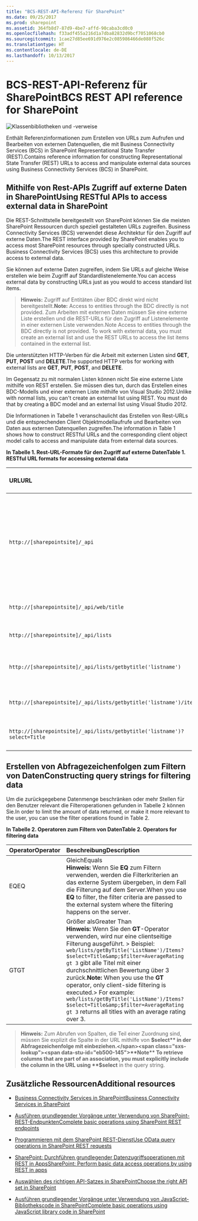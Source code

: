 ```yaml
---
title: "BCS-REST-API-Referenz für SharePoint"
ms.date: 09/25/2017
ms.prod: sharepoint
ms.assetid: 364fb8d7-87d9-4be7-affd-90caba3cd0c0
ms.openlocfilehash: f33adf455a216d1a7dba82832d9bcf7051068cb0
ms.sourcegitcommit: 1cae27d85ee691d976e2c085986466de088f526c
ms.translationtype: HT
ms.contentlocale: de-DE
ms.lasthandoff: 10/13/2017
---
```

# <a name="bcs-rest-api-reference-for-sharepoint"></a><span data-ttu-id="eb500-102">BCS-REST-API-Referenz für SharePoint</span><span class="sxs-lookup"><span data-stu-id="eb500-102">BCS REST API reference for SharePoint</span></span>

  
    
    
![Klassenbibliotheken und -verweise](../images/mod_icon_badge_reference.png)
  
    
    

  
    
    

  
    
    
<span data-ttu-id="eb500-104">Enthält Referenzinformationen zum Erstellen von URLs zum Aufrufen und Bearbeiten von externen Datenquellen, die mit Business Connectivity Services (BCS) in SharePoint Representational State Transfer (REST).</span><span class="sxs-lookup"><span data-stu-id="eb500-104">Contains reference information for constructing Representational State Transfer (REST) URLs to access and manipulate external data sources using Business Connectivity Services (BCS) in SharePoint.</span></span>
## <a name="using-restful-apis-to-access-external-data-in-sharepoint"></a><span data-ttu-id="eb500-105">Mithilfe von Rest-APIs Zugriff auf externe Daten in SharePoint</span><span class="sxs-lookup"><span data-stu-id="eb500-105">Using RESTful APIs to access external data in SharePoint</span></span>
<span data-ttu-id="eb500-106"><a name="bkmk_Overview"> </a></span><span class="sxs-lookup"><span data-stu-id="eb500-106"></span></span>

<span data-ttu-id="eb500-p101">Die REST-Schnittstelle bereitgestellt von SharePoint können Sie die meisten SharePoint Ressourcen durch speziell gestalteten URLs zugreifen. Business Connectivity Services (BCS) verwendet diese Architektur für den Zugriff auf externe Daten.</span><span class="sxs-lookup"><span data-stu-id="eb500-p101">The REST interface provided by SharePoint enables you to access most SharePoint resources through specially constructed URLs. Business Connectivity Services (BCS) uses this architecture to provide access to external data.</span></span>
  
    
    
<span data-ttu-id="eb500-109">Sie können auf externe Daten zugreifen, indem Sie URLs auf gleiche Weise erstellen wie beim Zugriff auf Standardlistenelemente.</span><span class="sxs-lookup"><span data-stu-id="eb500-109">You can access external data by constructing URLs just as you would to access standard list items.</span></span>
  
    
    

> <span data-ttu-id="eb500-110">**Hinweis:** Zugriff auf Entitäten über BDC direkt wird nicht bereitgestellt.</span><span class="sxs-lookup"><span data-stu-id="eb500-110">**Note:** Access to entities through the BDC directly is not provided.</span></span> <span data-ttu-id="eb500-111">Zum Arbeiten mit externen Daten müssen Sie eine externe Liste erstellen und die REST-URLs für den Zugriff auf Listenelemente in einer externen Liste verwenden.</span><span class="sxs-lookup"><span data-stu-id="eb500-111">Note Access to entities through the BDC directly is not provided. To work with external data, you must create an external list and use the REST URLs to access the list items contained in the external list.</span></span> 
  
    
    

<span data-ttu-id="eb500-112">Die unterstützten HTTP-Verben für die Arbeit mit externen Listen sind **GET**, **PUT**, **POST** und **DELETE**.</span><span class="sxs-lookup"><span data-stu-id="eb500-112">The supported HTTP verbs for working with external lists are **GET**, **PUT**, **POST**, and **DELETE**.</span></span>
  
    
    
<span data-ttu-id="eb500-p103">Im Gegensatz zu mit normalen Listen können nicht Sie eine externe Liste mithilfe von REST erstellen. Sie müssen dies tun, durch das Erstellen eines BDC-Modells und einer externen Liste mithilfe von Visual Studio 2012.</span><span class="sxs-lookup"><span data-stu-id="eb500-p103">Unlike with normal lists, you can't create an external list using REST. You must do that by creating a BDC model and an external list using Visual Studio 2012.</span></span>
  
    
    
<span data-ttu-id="eb500-115">Die Informationen in Tabelle 1 veranschaulicht das Erstellen von Rest-URLs und die entsprechenden Client Objektmodellaufrufe und Bearbeiten von Daten aus externen Datenquellen zugreifen.</span><span class="sxs-lookup"><span data-stu-id="eb500-115">The information in Table 1 shows how to construct RESTful URLs and the corresponding client object model calls to access and manipulate data from external data sources.</span></span>
  
    
    

<span data-ttu-id="eb500-116">**In Tabelle 1. Rest-URL-Formate für den Zugriff auf externe Daten**</span><span class="sxs-lookup"><span data-stu-id="eb500-116">**Table 1. RESTful URL formats for accessing external data**</span></span>


|<span data-ttu-id="eb500-117">**URL**</span><span class="sxs-lookup"><span data-stu-id="eb500-117">**URL**</span></span>|<span data-ttu-id="eb500-118">**Beschreibung**</span><span class="sxs-lookup"><span data-stu-id="eb500-118">**Description**</span></span>|<span data-ttu-id="eb500-119">**HTTP-Methode**</span><span class="sxs-lookup"><span data-stu-id="eb500-119">**HTTP method**</span></span>|
|:-----|:-----|:-----|
| `http://[sharepointsite]/_api` <br/> |<span data-ttu-id="eb500-p104">Die Basis des eine REST-Anforderung. Das virtuelle Verzeichnis _api zugeordnet ist, um Aufrufe client.svc, wo das Clientobjektmodell verwendet werden.</span><span class="sxs-lookup"><span data-stu-id="eb500-p104">The base of any REST request. The _api virtual directory is mapped to call into client.svc, where the client object model can be used.</span></span>  <br/> |<span data-ttu-id="eb500-122">GET</span><span class="sxs-lookup"><span data-stu-id="eb500-122">GET</span></span>  <br/> |
| `http://[sharepointsite]/_api/web/title` <br/> |<span data-ttu-id="eb500-123">Ruft den Titel des aktuellen Web ab.</span><span class="sxs-lookup"><span data-stu-id="eb500-123">Retrieves the title of the current web.</span></span>  <br/> |<span data-ttu-id="eb500-124">GET</span><span class="sxs-lookup"><span data-stu-id="eb500-124">GET</span></span>  <br/> |
| `http://[sharepointsite]/_api/lists` <br/> |<span data-ttu-id="eb500-125">Ruft alle Listen auf einer Website ab</span><span class="sxs-lookup"><span data-stu-id="eb500-125">Retrieves all lists on a site.</span></span>  <br/> |<span data-ttu-id="eb500-126">GET</span><span class="sxs-lookup"><span data-stu-id="eb500-126">GET</span></span>  <br/> |
| `http://[sharepointsite]/_api/lists/getbytitle('listname')` <br/> |<span data-ttu-id="eb500-127">Ruft die Metadaten für eine angegebene Liste.</span><span class="sxs-lookup"><span data-stu-id="eb500-127">Retrieves the metadata for a specified list.</span></span>  <br/> |<span data-ttu-id="eb500-128">GET</span><span class="sxs-lookup"><span data-stu-id="eb500-128">GET</span></span>  <br/> |
| `http://[sharepointsite]/_api/lists/getbytitle('listname')/items` <br/> |<span data-ttu-id="eb500-129">Ruft die Listenelemente in einer angegebenen Liste ab.</span><span class="sxs-lookup"><span data-stu-id="eb500-129">Retrieves the list items in a specified list.</span></span>  <br/> |<span data-ttu-id="eb500-130">GET</span><span class="sxs-lookup"><span data-stu-id="eb500-130">GET</span></span>  <br/> |
| `http://[sharepointsite]/_api/lists/getbytitle('listname')?select=Title` <br/> |<span data-ttu-id="eb500-131">Ruft den Titel einer bestimmten Liste ab.</span><span class="sxs-lookup"><span data-stu-id="eb500-131">Retrieves the title of a specific list.</span></span>  <br/> |<span data-ttu-id="eb500-132">GET</span><span class="sxs-lookup"><span data-stu-id="eb500-132">GET</span></span>  <br/> |
   

## <a name="constructing-query-strings-for-filtering-data"></a><span data-ttu-id="eb500-133">Erstellen von Abfragezeichenfolgen zum Filtern von Daten</span><span class="sxs-lookup"><span data-stu-id="eb500-133">Constructing query strings for filtering data</span></span>
<span data-ttu-id="eb500-134"><a name="bkmk_constructquery"> </a></span><span class="sxs-lookup"><span data-stu-id="eb500-134"></span></span>

<span data-ttu-id="eb500-135">Um die zurückgegebene Datenmenge beschränken oder mehr Stellen für den Benutzer relevant die Filteroperationen gefunden in Tabelle 2 können Sie.</span><span class="sxs-lookup"><span data-stu-id="eb500-135">In order to limit the amount of data returned, or make it more relevant to the user, you can use the filter operations found in Table 2.</span></span>
  
    
    

<span data-ttu-id="eb500-136">**In Tabelle 2. Operatoren zum Filtern von Daten**</span><span class="sxs-lookup"><span data-stu-id="eb500-136">**Table 2. Operators for filtering data**</span></span>


|<span data-ttu-id="eb500-137">**Operator**</span><span class="sxs-lookup"><span data-stu-id="eb500-137">**Operator**</span></span>|<span data-ttu-id="eb500-138">**Beschreibung**</span><span class="sxs-lookup"><span data-stu-id="eb500-138">**Description**</span></span>|
|:-----|:-----|
|<span data-ttu-id="eb500-139">EQ</span><span class="sxs-lookup"><span data-stu-id="eb500-139">EQ</span></span>  <br/> |<span data-ttu-id="eb500-140">Gleich</span><span class="sxs-lookup"><span data-stu-id="eb500-140">Equals</span></span>  <br/> <span data-ttu-id="eb500-141">**Hinweis:** Wenn Sie **EQ** zum Filtern verwenden, werden die Filterkriterien an das externe System übergeben, in dem Fall die Filterung auf dem Server.</span><span class="sxs-lookup"><span data-stu-id="eb500-141">When you use **EQ** to filter, the filter criteria are passed to the external system where the filtering happens on the server.</span></span>          |
|<span data-ttu-id="eb500-142">GT</span><span class="sxs-lookup"><span data-stu-id="eb500-142">GT</span></span>  <br/> |<span data-ttu-id="eb500-143">Größer als</span><span class="sxs-lookup"><span data-stu-id="eb500-143">Greater Than</span></span>  <br/> <span data-ttu-id="eb500-144">**Hinweis:** Wenn Sie den **GT**-Operator verwenden, wird nur eine clientseitige Filterung ausgeführt. > Beispiel: `web/lists/getByTitle('ListName')/Items?$select=Title&amp;$filter=AverageRating gt 3` gibt alle Titel mit einer durchschnittlichen Bewertung über 3 zurück.</span><span class="sxs-lookup"><span data-stu-id="eb500-144">**Note:** When you use the **GT** operator, only client-side filtering is executed.> For example:  `web/lists/getByTitle('ListName')/Items?$select=Title&amp;$filter=AverageRating gt 3` returns all titles with an average rating over 3.</span></span>          |
   

> <span data-ttu-id="eb500-145">**Hinweis:** Zum Abrufen von Spalten, die Teil einer Zuordnung sind, müssen Sie explizit die Spalte in der URL mithilfe von **$select** in der Abfragezeichenfolge mit einbeziehen.</span><span class="sxs-lookup"><span data-stu-id="eb500-145">**Note** To retrieve columns that are part of an association, you must explicitly include the column in the URL using **$select** in the query string.</span></span>
  
    
    


## <a name="additional-resources"></a><span data-ttu-id="eb500-146">Zusätzliche Ressourcen</span><span class="sxs-lookup"><span data-stu-id="eb500-146">Additional resources</span></span>
<span data-ttu-id="eb500-147"><a name="bkmk_AdditionalResources"> </a></span><span class="sxs-lookup"><span data-stu-id="eb500-147"></span></span>


-  [<span data-ttu-id="eb500-148">Business Connectivity Services in SharePoint</span><span class="sxs-lookup"><span data-stu-id="eb500-148">Business Connectivity Services in SharePoint</span></span>](business-connectivity-services-in-sharepoint.md)
    
  
-  [<span data-ttu-id="eb500-149">Ausführen grundlegender Vorgänge unter Verwendung von SharePoint-REST-Endpunkten</span><span class="sxs-lookup"><span data-stu-id="eb500-149">Complete basic operations using SharePoint REST endpoints</span></span>](http://msdn.microsoft.com/library/e3000415-50a0-426e-b304-b7de18f2f7d9%28Office.15%29.aspx)
    
  
-  [<span data-ttu-id="eb500-150">Programmieren mit dem SharePoint REST-Dienst</span><span class="sxs-lookup"><span data-stu-id="eb500-150">Use OData query operations in SharePoint REST requests</span></span>](http://msdn.microsoft.com/library/d4b5c277-ed50-420c-8a9b-860342284b72%28Office.15%29.aspx)
    
  
-  [<span data-ttu-id="eb500-151">SharePoint: Durchführen grundlegender Datenzugriffsoperationen mit REST in Apps</span><span class="sxs-lookup"><span data-stu-id="eb500-151">SharePoint: Perform basic data access operations by using REST in apps</span></span>](http://code.msdn.microsoft.com/SharePoint-Perform-335d925b)
    
  
-  [<span data-ttu-id="eb500-152">Auswählen des richtigen API-Satzes in SharePoint</span><span class="sxs-lookup"><span data-stu-id="eb500-152">Choose the right API set in SharePoint</span></span>](choose-the-right-api-set-in-sharepoint.md)
    
  
-  [<span data-ttu-id="eb500-153">Ausführen grundlegender Vorgänge unter Verwendung von JavaScript-Bibliothekscode in SharePoint</span><span class="sxs-lookup"><span data-stu-id="eb500-153">Complete basic operations using JavaScript library code in SharePoint</span></span>](http://msdn.microsoft.com/library/29089af8-dbc0-49b7-a1a0-9e311f49c826%28Office.15%29.aspx)
    
  
